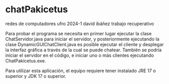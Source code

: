 # chatPakicetus
redes de computadores ufro 2024-1 david ibáñez trabajo recuperativo

Para probar el programa se necesita en primer lugar ejecutar la clase ChatServidor.java para iniciar el servidor, y posteriormente ejecutando la clase DynamicGUIChatClient.java es posible ejecutar el cliente y desplegar la interfaz gráfica a través de la cual se puede chatear. También se podría iniciar el servidor en el código, e iniciar uno o más clientes ejecutando ChatPakicetus.exe.

Para utilizar esta aplicación, el equipo requiere tener instalado JRE 17 o superior y JDK 17 o superior.
